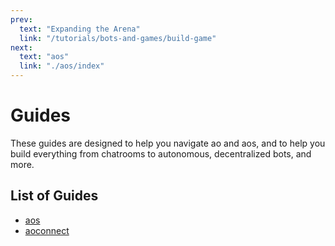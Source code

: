 ```yaml
---
prev:
  text: "Expanding the Arena"
  link: "/tutorials/bots-and-games/build-game"
next:
  text: "aos"
  link: "./aos/index"
---
```


# Guides

These guides are designed to help you navigate ao and aos, and to help you build everything from chatrooms to autonomous, decentralized bots, and more.

## List of Guides

- [aos](aos/index)
- [aoconnect](aoconnect/aoconnect)
